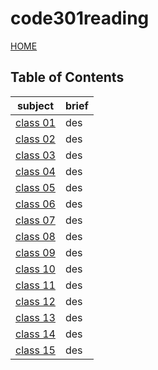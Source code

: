 # code301reading

[HOME](https://dinaalsaid.github.io/reading-notes/)

## Table of Contents

subject | brief
--------|--------
[class 01](https://dinaalsaid.github.io/code401reading/class-01)|des
[class 02](https://dinaalsaid.github.io/code401reading/class-02)|des
[class 03](https://dinaalsaid.github.io/code401reading/class-03)|des
[class 04](https://dinaalsaid.github.io/code401reading/class-04)|des
[class 05](https://dinaalsaid.github.io/code401reading/class-05)|des
[class 06](https://dinaalsaid.github.io/code401reading/class-06)|des
[class 07](https://dinaalsaid.github.io/code401reading/class-07)|des
[class 08](https://dinaalsaid.github.io/code401reading/class-08)|des
[class 09](https://dinaalsaid.github.io/code401reading/class-09)|des
[class 10](https://dinaalsaid.github.io/code401reading/class-10)|des
[class 11](https://dinaalsaid.github.io/code401reading/class-11)|des
[class 12](https://dinaalsaid.github.io/code401reading/class-12)|des
[class 13](https://dinaalsaid.github.io/code401reading/class-13)|des
[class 14](https://dinaalsaid.github.io/code401reading/class-14)|des
[class 15](https://dinaalsaid.github.io/code401reading/class-15)|des
